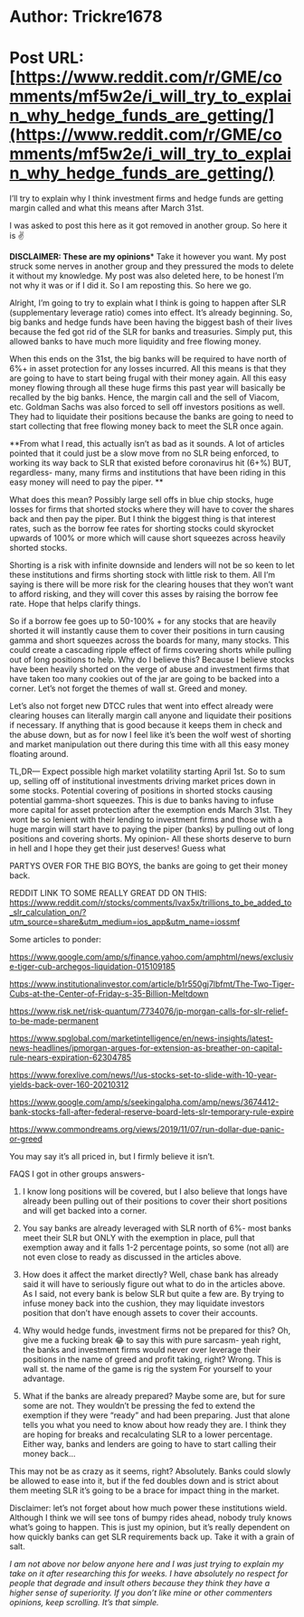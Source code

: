 # Author: Trickre1678
# Post URL: [https://www.reddit.com/r/GME/comments/mf5w2e/i_will_try_to_explain_why_hedge_funds_are_getting/](https://www.reddit.com/r/GME/comments/mf5w2e/i_will_try_to_explain_why_hedge_funds_are_getting/)


I’ll try to explain why I think investment firms and hedge funds are getting margin called and what this means after March 31st.

I was asked to post this here as it got removed in another group. So here it is ✌️

**DISCLAIMER: These are my opinions*** Take it however you want. My post struck some nerves in another group and they pressured the mods to delete it without my knowledge. My post was also deleted here, to be honest I’m not why it was or if I did it. So I am reposting this. So here we go. 

Alright, I’m going to try to explain what I think is going to happen after SLR (supplementary leverage ratio) comes into effect. It’s already beginning. So, big banks and hedge funds have been having the biggest bash of their lives because the fed got rid of the SLR for banks and treasuries. Simply put, this allowed banks to have much more liquidity and free flowing money. 

When this ends on the 31st, the big banks will be required to have north of 6%+ in asset protection for any losses incurred. All this means is that they are going to have to start being frugal with their money again. All this easy money flowing through all these huge firms this past year will basically be recalled by the big banks. Hence, the margin call and the sell of Viacom, etc. Goldman Sachs was also forced to sell off investors positions as well. They had to liquidate their positions because the banks are going to need to start collecting that free flowing money back to meet the SLR once again. 

**From what I read, this actually isn’t as bad as it sounds. A lot of articles pointed that it could just be a slow move from no SLR being enforced, to working its way back to SLR that existed before coronavirus hit (6+%) BUT, regardless- many, many firms and institutions that have been riding in this easy money will need to pay the piper. **

What does this mean? Possibly large sell offs in blue chip stocks, huge losses for firms that shorted stocks where they will have to cover the shares back and then pay the piper. But I think the biggest thing is that interest rates, such as the borrow fee rates for shorting stocks could skyrocket upwards of 100% or more which will cause short squeezes across heavily shorted stocks. 

Shorting is a risk with infinite downside and lenders will not be so keen to let these institutions and firms shorting stock with little risk to them. All I’m saying is there will be more risk for the clearing houses that they won’t want to afford risking, and they will cover this asses by raising the borrow fee rate. Hope that helps clarify things. 

So if a borrow fee goes up to 50-100% + for any  stocks that are heavily shorted it will instantly cause them to cover their positions in turn causing gamma and short squeezes across the boards for many, many stocks. This could create a cascading ripple effect of firms covering shorts while pulling out of long positions to help. Why do I believe this? Because I believe stocks have been heavily shorted on the verge of abuse and investment firms that have taken too many cookies out of the jar are going to be backed into a corner. Let’s not forget the themes of wall st. Greed and money. 

Let’s also not forget new DTCC rules that went into effect already were clearing houses can literally margin call anyone and liquidate their positions if necessary. If anything that is good because it keeps them in check and the abuse down, but as for now I feel like it’s been the wolf west of shorting and market manipulation out there during this time with all this easy money floating around.

TL,DR— Expect possible high market volatility starting April 1st.  So to sum up, selling off of institutional investments driving market prices down in some stocks. Potential covering of positions in shorted stocks causing potential gamma-short squeezes. This is due to banks having to infuse more capital for asset protection after the exemption ends March 31st. They wont be so lenient with their lending to investment firms and those with a huge margin will start have to paying the piper (banks) by pulling out of long positions and covering shorts. My opinion- All these shorts deserve to burn in hell and I hope they get their just deserves! Guess what 

PARTYS OVER FOR THE BIG BOYS, the banks are going to get their money back. 

REDDIT LINK TO SOME REALLY GREAT DD ON THIS: https://www.reddit.com/r/stocks/comments/lvax5x/trillions_to_be_added_to_slr_calculation_on/?utm_source=share&utm_medium=ios_app&utm_name=iossmf

Some articles to ponder: 

https://www.google.com/amp/s/finance.yahoo.com/amphtml/news/exclusive-tiger-cub-archegos-liquidation-015109185

https://www.institutionalinvestor.com/article/b1r550gj7lbfmt/The-Two-Tiger-Cubs-at-the-Center-of-Friday-s-35-Billion-Meltdown

https://www.risk.net/risk-quantum/7734076/jp-morgan-calls-for-slr-relief-to-be-made-permanent

https://www.spglobal.com/marketintelligence/en/news-insights/latest-news-headlines/jpmorgan-argues-for-extension-as-breather-on-capital-rule-nears-expiration-62304785

https://www.forexlive.com/news/!/us-stocks-set-to-slide-with-10-year-yields-back-over-160-20210312

https://www.google.com/amp/s/seekingalpha.com/amp/news/3674412-bank-stocks-fall-after-federal-reserve-board-lets-slr-temporary-rule-expire

https://www.commondreams.org/views/2019/11/07/run-dollar-due-panic-or-greed

You may say it’s all priced in, but I firmly believe it isn’t.

FAQS I got in other groups answers-

1. I know long positions will be covered, but I also believe that longs have already been pulling out of their positions to cover their short positions and will get backed into a corner.

2. You say banks are already leveraged with SLR north of 6%- most banks meet their SLR but ONLY with the exemption in place, pull that exemption away and it falls 1-2 percentage points, so some (not all) are not even close to ready as discussed in the articles above.

3. How does it affect the market directly? Well, chase bank has already said it will have to seriously figure out what to do in the articles above. As I said, not every bank is below SLR but quite a few are. By trying to infuse money back into the cushion, they may liquidate investors position that don’t have enough assets to cover their accounts. 

4. Why would hedge funds, investment firms not be prepared for this? Oh, give me a fucking break 😂 to say this with pure sarcasm- yeah right, the banks and investment firms would never over leverage their positions in the name of greed and profit taking, right? Wrong. This is wall st. the name of the game is rig the system For yourself to your advantage. 

5. What if the banks are already prepared? Maybe some are, but for sure some are not. They wouldn’t be pressing the fed to extend the exemption if they were “ready” and had been preparing. Just that alone tells you what you need to know about how ready they are. I think they are hoping for breaks and recalculating SLR to a lower percentage. Either way, banks and lenders  are going to have to start calling their money back...

This may not be as crazy as it seems, right? Absolutely. Banks could slowly be allowed to ease into it, but if the fed doubles down and is strict about them meeting SLR it’s going to be a brace for impact thing in the market. 


Disclaimer: let’s not forget about how much power these institutions wield. Although I think we will see tons of bumpy rides ahead, nobody truly knows what’s going to happen. This is just my opinion, but it’s really dependent on how quickly banks can get SLR requirements back up. Take it with a grain of salt.

*I am not above nor below anyone here and I was just trying to explain my take on it after researching this for weeks. I have absolutely no respect for people that degrade and insult others because they think they have a higher sense of superiority. If you don’t like mine or other commenters opinions, keep scrolling. It’s that simple.*